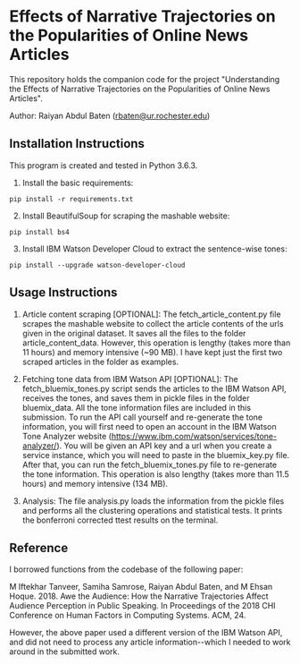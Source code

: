 # Effects of Narrative Trajectories on the Popularities of Online News Articles
This repository holds the companion code for the project "Understanding the Effects of Narrative Trajectories on the Popularities of Online News Articles". 

Author: Raiyan Abdul Baten (rbaten@ur.rochester.edu)


## Installation Instructions
This program is created and tested in Python 3.6.3.

1. Install the basic requirements:
```
pip install -r requirements.txt
```

2. Install BeautifulSoup for scraping the mashable website:
```
pip install bs4
```

3. Install IBM Watson Developer Cloud to extract the sentence-wise tones:
```
pip install --upgrade watson-developer-cloud
```


## Usage Instructions
1. Article content scraping [OPTIONAL]:
The fetch_article_content.py file scrapes the mashable website to collect the article contents of the urls given in the original dataset. It saves all the files to the folder article_content_data. However, this operation is lengthy (takes more than 11 hours) and memory intensive (~90 MB). I have kept just the first two scraped articles in the folder as examples.

2. Fetching tone data from IBM Watson API [OPTIONAL]:
The fetch_bluemix_tones.py script sends the articles to the IBM Watson API, receives the tones, and saves them in pickle files in the folder bluemix_data. All the tone information files are included in this submission. To run the API call yourself and re-generate the tone information, you will first need to open an account in the IBM Watson Tone Analyzer website (https://www.ibm.com/watson/services/tone-analyzer/). You will be given an API key and a url when you create a service instance, which you will need to paste in the bluemix_key.py file. After that, you can run the fetch_bluemix_tones.py file to re-generate the tone information. This operation is also lengthy (takes more than 11.5 hours) and memory intensive (134 MB).

3. Analysis:
The file analysis.py loads the information from the pickle files and performs all the clustering operations and statistical tests. It prints the bonferroni corrected ttest results on the terminal.

## Reference
I borrowed functions from the codebase of the following paper:

M Iftekhar Tanveer, Samiha Samrose, Raiyan Abdul Baten, and M Ehsan Hoque. 2018. Awe the Audience: How the Narrative Trajectories Affect Audience Perception in Public Speaking. In Proceedings of the 2018 CHI Conference on Human Factors in Computing Systems. ACM, 24.

However, the above paper used a different version of the IBM Watson API, and did not need to process any article information--which I needed to work around in the submitted work.


